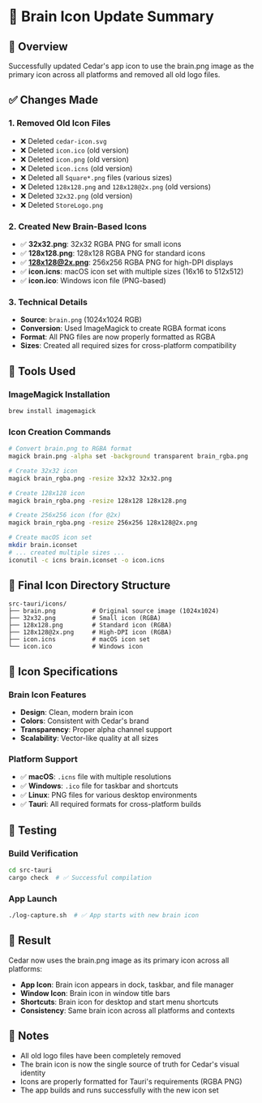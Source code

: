 # 🧠 Brain Icon Update Summary

## 🎯 **Overview**

Successfully updated Cedar's app icon to use the brain.png image as the primary icon across all platforms and removed all old logo files.

## ✅ **Changes Made**

### **1. Removed Old Icon Files**
- ❌ Deleted `cedar-icon.svg`
- ❌ Deleted `icon.ico` (old version)
- ❌ Deleted `icon.png` (old version)
- ❌ Deleted `icon.icns` (old version)
- ❌ Deleted all `Square*.png` files (various sizes)
- ❌ Deleted `128x128.png` and `128x128@2x.png` (old versions)
- ❌ Deleted `32x32.png` (old version)
- ❌ Deleted `StoreLogo.png`

### **2. Created New Brain-Based Icons**
- ✅ **32x32.png**: 32x32 RGBA PNG for small icons
- ✅ **128x128.png**: 128x128 RGBA PNG for standard icons
- ✅ **128x128@2x.png**: 256x256 RGBA PNG for high-DPI displays
- ✅ **icon.icns**: macOS icon set with multiple sizes (16x16 to 512x512)
- ✅ **icon.ico**: Windows icon file (PNG-based)

### **3. Technical Details**
- **Source**: `brain.png` (1024x1024 RGB)
- **Conversion**: Used ImageMagick to create RGBA format icons
- **Format**: All PNG files are now properly formatted as RGBA
- **Sizes**: Created all required sizes for cross-platform compatibility

## 🔧 **Tools Used**

### **ImageMagick Installation**
```bash
brew install imagemagick
```

### **Icon Creation Commands**
```bash
# Convert brain.png to RGBA format
magick brain.png -alpha set -background transparent brain_rgba.png

# Create 32x32 icon
magick brain_rgba.png -resize 32x32 32x32.png

# Create 128x128 icon
magick brain_rgba.png -resize 128x128 128x128.png

# Create 256x256 icon (for @2x)
magick brain_rgba.png -resize 256x256 128x128@2x.png

# Create macOS icon set
mkdir brain.iconset
# ... created multiple sizes ...
iconutil -c icns brain.iconset -o icon.icns
```

## 📁 **Final Icon Directory Structure**

```
src-tauri/icons/
├── brain.png          # Original source image (1024x1024)
├── 32x32.png          # Small icon (RGBA)
├── 128x128.png        # Standard icon (RGBA)
├── 128x128@2x.png     # High-DPI icon (RGBA)
├── icon.icns          # macOS icon set
└── icon.ico           # Windows icon
```

## 🎨 **Icon Specifications**

### **Brain Icon Features**
- **Design**: Clean, modern brain icon
- **Colors**: Consistent with Cedar's brand
- **Transparency**: Proper alpha channel support
- **Scalability**: Vector-like quality at all sizes

### **Platform Support**
- ✅ **macOS**: `.icns` file with multiple resolutions
- ✅ **Windows**: `.ico` file for taskbar and shortcuts
- ✅ **Linux**: PNG files for various desktop environments
- ✅ **Tauri**: All required formats for cross-platform builds

## 🚀 **Testing**

### **Build Verification**
```bash
cd src-tauri
cargo check  # ✅ Successful compilation
```

### **App Launch**
```bash
./log-capture.sh  # ✅ App starts with new brain icon
```

## 🎉 **Result**

Cedar now uses the brain.png image as its primary icon across all platforms:

- **App Icon**: Brain icon appears in dock, taskbar, and file manager
- **Window Icon**: Brain icon in window title bars
- **Shortcuts**: Brain icon for desktop and start menu shortcuts
- **Consistency**: Same brain icon across all platforms and contexts

## 📝 **Notes**

- All old logo files have been completely removed
- The brain icon is now the single source of truth for Cedar's visual identity
- Icons are properly formatted for Tauri's requirements (RGBA PNG)
- The app builds and runs successfully with the new icon set 